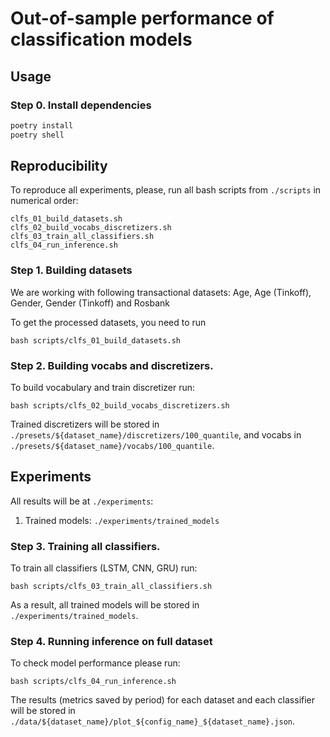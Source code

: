 # Out-of-sample performance of classification models


## Usage
### Step 0. Install dependencies

```bash
poetry install
poetry shell
```

## Reproducibility

To reproduce all  experiments, please, run all bash scripts from `./scripts` in numerical order:

```
clfs_01_build_datasets.sh
clfs_02_build_vocabs_discretizers.sh
clfs_03_train_all_classifiers.sh
clfs_04_run_inference.sh
```

### Step 1. Building datasets

We are working with following transactional datasets: Age, Age (Tinkoff), Gender, Gender (Tinkoff) and Rosbank

To get the processed datasets, you need to run

`bash scripts/clfs_01_build_datasets.sh`

### Step 2. Building vocabs and discretizers.
To build vocabulary and train discretizer run:

`bash scripts/clfs_02_build_vocabs_discretizers.sh`

Trained discretizers will be stored in `./presets/${dataset_name}/discretizers/100_quantile`, and vocabs in `./presets/${dataset_name}/vocabs/100_quantile`.

## Experiments

All results will be at `./experiments`:

1. Trained models: `./experiments/trained_models`

### Step 3. Training all classifiers.

To train all classifiers (LSTM, CNN, GRU) run:

`bash scripts/clfs_03_train_all_classifiers.sh`

As a result, all trained models will be stored in `./experiments/trained_models`.


### Step 4. Running inference on full dataset

To check model performance please run:

`bash scripts/clfs_04_run_inference.sh`

The results (metrics saved by period) for each dataset and each classifier will be stored in `./data/${dataset_name}/plot_${config_name}_${dataset_name}.json`. 
